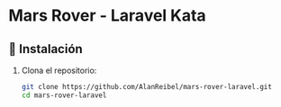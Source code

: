 # Mars Rover - Laravel Kata

## 🚀 Instalación

1. Clona el repositorio:
    ```sh
    git clone https://github.com/AlanReibel/mars-rover-laravel.git
    cd mars-rover-laravel
    ```
